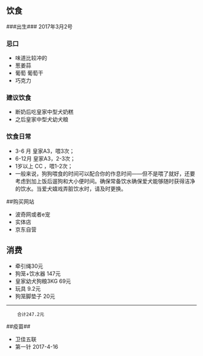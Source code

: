 ## 饮食 ##

###出生###
2017年3月2号

### 忌口 ###
- 味道比较冲的
-  葱姜蒜 
-  葡萄 葡萄干 
-  巧克力
### 建议饮食 ###
- 断奶后吃皇家中型犬奶糕
- 之后皇家中型犬幼犬粮
### 饮食日常 ###
- 3-6 月 皇家A3，喂3次；
- 6-12月 皇家A3，2-3次；
- 1岁以上 CC   ，喂1-2次；
- 一般来说，狗狗喂食的时间可以配合你的作息时间——但不是喂了就好，还要考虑到加上饭后遛狗和大小便时间。确保常备饮水确保爱犬能够随时获得洁净的饮水。当爱犬嬉戏弄脏饮水时，请及时更换。

##购买网站
- 波奇网或者e宠
- 实体店
- 京东自营

## 消费 ##
- 牵引绳30元
- 狗笼+饮水器 147元
- 皇家幼犬狗粮3KG 69元
- 玩具  9.2元
- 狗笼脚垫子 20元


----------
		合计247.2元

##疫苗##
- 卫佳五联
-  第一针 2017-4-16
